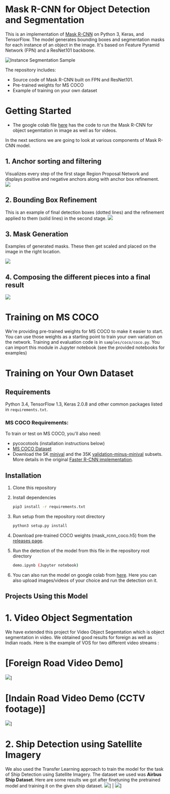 # Mask R-CNN for Object Detection and Segmentation

This is an implementation of [Mask R-CNN](https://arxiv.org/abs/1703.06870) on Python 3, Keras, and TensorFlow. The model generates bounding boxes and segmentation masks for each instance of an object in the image. It's based on Feature Pyramid Network (FPN) and a ResNet101 backbone.

![Instance Segmentation Sample](assets/street.png)

The repository includes:
* Source code of Mask R-CNN built on FPN and ResNet101.
* Pre-trained weights for MS COCO
* Example of training on your own dataset

# Getting Started
* The google colab file [here](https://colab.research.google.com/drive/1osDmA7WpF3q3yH2FReZ5PPxd8i1nqnxW?usp=sharing) has the code to run the Mask R-CNN for object segemtation in image as well as for videos.

In the next sections we are going to look at various components of Mask R-CNN model.

## 1. Anchor sorting and filtering
Visualizes every step of the first stage Region Proposal Network and displays positive and negative anchors along with anchor box refinement.
![](assets/detection_anchors.png)

## 2. Bounding Box Refinement
This is an example of final detection boxes (dotted lines) and the refinement applied to them (solid lines) in the second stage.
![](assets/detection_refinement.png)

## 3. Mask Generation
Examples of generated masks. These then get scaled and placed on the image in the right location.

![](assets/detection_masks.png)

## 4. Composing the different pieces into a final result

![](assets/detection_final.png)


# Training on MS COCO
We're providing pre-trained weights for MS COCO to make it easier to start. You can
use those weights as a starting point to train your own variation on the network.
Training and evaluation code is in `samples/coco/coco.py`. You can import this
module in Jupyter notebook (see the provided notebooks for examples) 


# Training on Your Own Dataset


## Requirements
Python 3.4, TensorFlow 1.3, Keras 2.0.8 and other common packages listed in `requirements.txt`.

### MS COCO Requirements:
To train or test on MS COCO, you'll also need:
* pycocotools (installation instructions below)
* [MS COCO Dataset](http://cocodataset.org/#home)
* Download the 5K [minival](https://dl.dropboxusercontent.com/s/o43o90bna78omob/instances_minival2014.json.zip?dl=0)
  and the 35K [validation-minus-minival](https://dl.dropboxusercontent.com/s/s3tw5zcg7395368/instances_valminusminival2014.json.zip?dl=0)
  subsets. More details in the original [Faster R-CNN implementation](https://github.com/rbgirshick/py-faster-rcnn/blob/master/data/README.md).


## Installation
1. Clone this repository
2. Install dependencies
   ```bash
   pip3 install -r requirements.txt
   ```
3. Run setup from the repository root directory
    ```bash
    python3 setup.py install
    ``` 
4. Download pre-trained COCO weights (mask_rcnn_coco.h5) from the [releases page](https://github.com/matterport/Mask_RCNN/releases).

5. Run the detection of the model from this file in the repository root directory
    ```bash
    demo.ipynb (Jupyter notebook)
    ```
6. You can also run the model on google colab from [here](https://colab.research.google.com/drive/1osDmA7WpF3q3yH2FReZ5PPxd8i1nqnxW#scrollTo=uLABmOZPJEfB). Here you can also upload images/videos of your choice and run the detection on it.  


## Projects Using this Model

# 1. **Video Object Segmentation**

We have extended this project for Video Object Segemtation which is object segmentation in video. We obtained good results for foreign as well as Indian roads. Here is the example of VOS for two different video streams :

# [Foreign Road Video Demo]
![](assets/Foreign_roads.gif)]





# [Indain Road Video Demo (CCTV footage)]
![](assets/Indian_roads.gif)]

# 2. **Ship Detection using Satellite Imagery**

We also used the Transfer Learning approach to train the model for the task of Ship Detection using Satellite Imagery. The dataset we used was **Airbus Ship Dataset**. Here are some results we got after finetuning the pretrained model and training it on the given ship dataset.
![](assets/ship3.png)] | ![](assets/ship4.png)] 
